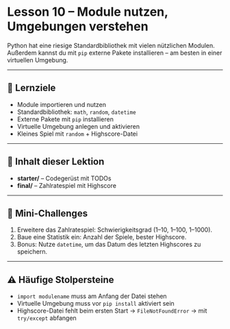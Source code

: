 # Lesson 10 – Module nutzen, Umgebungen verstehen

Python hat eine riesige Standardbibliothek mit vielen nützlichen Modulen.
Außerdem kannst du mit `pip` externe Pakete installieren – am besten in
einer virtuellen Umgebung.

---

## 🎯 Lernziele
- Module importieren und nutzen
- Standardbibliothek: `math`, `random`, `datetime`
- Externe Pakete mit `pip` installieren
- Virtuelle Umgebung anlegen und aktivieren
- Kleines Spiel mit `random` + Highscore-Datei

---

## 📂 Inhalt dieser Lektion
- **starter/** – Codegerüst mit TODOs
- **final/** – Zahlratespiel mit Highscore

---

## 📝 Mini-Challenges
1. Erweitere das Zahlratespiel: Schwierigkeitsgrad (1–10, 1–100, 1–1000).  
2. Baue eine Statistik ein: Anzahl der Spiele, bester Highscore.  
3. Bonus: Nutze `datetime`, um das Datum des letzten Highscores zu speichern.  

---

## ⚠️ Häufige Stolpersteine
- `import modulename` muss am Anfang der Datei stehen  
- Virtuelle Umgebung muss vor `pip install` aktiviert sein  
- Highscore-Datei fehlt beim ersten Start → `FileNotFoundError` → mit `try/except` abfangen
